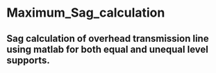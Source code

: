 # Maximum_Sag_calculation

## Sag calculation of overhead transmission line using matlab for both equal and unequal level supports.

